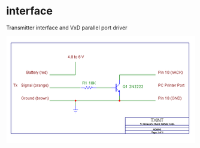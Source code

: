 # interface
Transmitter interface and VxD parallel port driver

![Tx interface](https://github.com/rcsim2/interface/blob/main/interface/Txint.gif)
